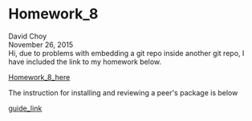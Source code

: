 # Homework_8
David Choy  
November 26, 2015  
Hi, due to problems with embedding a git repo inside another git repo, I have included the link to my homework below.

[Homework_8_here](https://github.com/hochoy/timekeeper/blob/master/README.md)

The instruction for installing and reviewing a peer's package is below

[guide_link](https://stat545-ubc.github.io/hw08_package_onramp-peer-review.html)
